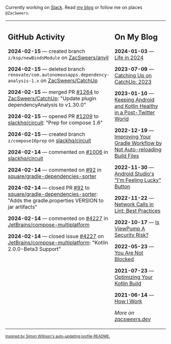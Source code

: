Currently working on [Slack](https://slack.com/). Read [my blog](https://zacsweers.dev/) or follow me on places `@ZacSweers`.

<table><tr><td valign="top" width="60%">

## GitHub Activity
<!-- githubActivity starts -->
**2024-02-15** — created branch `z/ksp/newBindsModule` on [ZacSweers/anvil](https://github.com/ZacSweers/anvil)

**2024-02-15** — deleted branch `renovate/com.autonomousapps.dependency-analysis-1.x` on [ZacSweers/CatchUp](https://github.com/ZacSweers/CatchUp)

**2024-02-15** — merged PR [#1264](https://github.com/ZacSweers/CatchUp/pull/1264) to [ZacSweers/CatchUp](https://github.com/ZacSweers/CatchUp): "Update plugin dependencyAnalysis to v1.30.0"

**2024-02-15** — opened PR [#1209](https://github.com/slackhq/circuit/pull/1209) to [slackhq/circuit](https://github.com/slackhq/circuit): "Prep for compose 1.6"

**2024-02-15** — created branch `z/compose16prep` on [slackhq/circuit](https://github.com/slackhq/circuit)

**2024-02-14** — commented on [#1006](https://github.com/slackhq/circuit/pull/1006#issuecomment-1944480538) in [slackhq/circuit](https://github.com/slackhq/circuit)

**2024-02-14** — commented on [#92](https://github.com/square/gradle-dependencies-sorter/pull/92#issuecomment-1943203603) in [square/gradle-dependencies-sorter](https://github.com/square/gradle-dependencies-sorter)

**2024-02-14** — closed PR [#92](https://github.com/square/gradle-dependencies-sorter/pull/92) to [square/gradle-dependencies-sorter](https://github.com/square/gradle-dependencies-sorter): "Adds the gradle.properties VERSION to jar artifacts"

**2024-02-14** — commented on [#4227](https://github.com/JetBrains/compose-multiplatform/issues/4227#issuecomment-1943162141) in [JetBrains/compose-multiplatform](https://github.com/JetBrains/compose-multiplatform)

**2024-02-14** — closed issue [#4227](https://github.com/JetBrains/compose-multiplatform/issues/4227) on [JetBrains/compose-multiplatform](https://github.com/JetBrains/compose-multiplatform): "Kotlin 2.0.0-Beta3 Support"
<!-- githubActivity ends -->
</td><td valign="top" width="40%">

## On My Blog
<!-- blog starts -->
**2024-01-03** — [Life in 2024](https://www.zacsweers.dev/life-in-2024/)

**2023-07-09** — [Catching Up on CatchUp: 2023](https://www.zacsweers.dev/catching-up-on-catchup-2023/)

**2023-01-10** — [Keeping Android and Kotlin Healthy in a Post-Twitter World](https://www.zacsweers.dev/keeping-android-healthy/)

**2022-12-19** — [Improving Your Gradle Workflow by Not Auto-reloading Build Files](https://www.zacsweers.dev/improving-your-workflow-by-not-auto-reloading-build-files/)

**2022-11-30** — [Android Studio's "I'm Feeling Lucky" Button](https://www.zacsweers.dev/android-studios-im-feeling-lucky-button/)

**2022-11-22** — [Network Calls in Lint: Best Practices](https://www.zacsweers.dev/network-calls-in-lint-best-practices/)

**2022-10-17** — [Is ViewPump A Security Risk?](https://www.zacsweers.dev/is-viewpump-a-security-risk/)

**2022-05-23** — [You Are Not Blocked](https://www.zacsweers.dev/you-are-not-blocked/)

**2021-07-23** — [Optimizing Your Kotlin Build](https://www.zacsweers.dev/optimizing-your-kotlin-build/)

**2021-06-14** — [How I Work](https://www.zacsweers.dev/how-i-work/)
<!-- blog ends -->
_More on [zacsweers.dev](https://zacsweers.dev/)_
</td></tr></table>

<sub><a href="https://simonwillison.net/2020/Jul/10/self-updating-profile-readme/">Inspired by Simon Willison's auto-updating profile README.</a></sub>